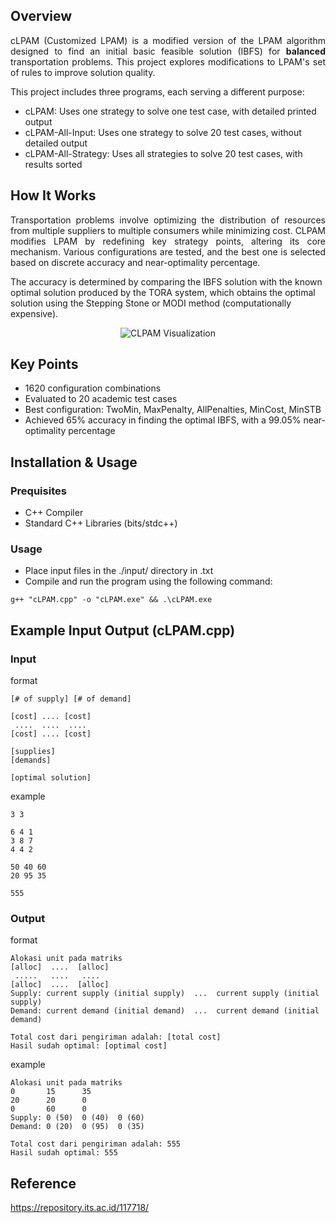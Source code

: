 ## Overview  
<p align="justify">  
cLPAM (Customized LPAM) is a modified version of the LPAM algorithm designed to find an initial basic feasible solution (IBFS) for <b>balanced</b> transportation problems. This project explores modifications to LPAM's set of rules to improve solution quality.  
</p>  

This project includes three programs, each serving a different purpose:
- cLPAM: Uses one strategy to solve one test case, with detailed printed output
- cLPAM-All-Input: Uses one strategy to solve 20 test cases, without detailed output
- cLPAM-All-Strategy: Uses all strategies to solve 20 test cases, with results sorted

## How It Works  
<p align="justify">  
Transportation problems involve optimizing the distribution of resources from multiple suppliers to multiple consumers while minimizing cost. CLPAM modifies LPAM by redefining key strategy points, altering its core mechanism. Various configurations are tested, and the best one is selected based on discrete accuracy and near-optimality percentage.  

The accuracy is determined by comparing the IBFS solution with the known optimal solution produced by the TORA system, which obtains the optimal solution using the Stepping Stone or MODI method (computationally expensive).
</p>  

<p align="center">  
  <img src="https://github.com/user-attachments/assets/a5c16d15-33db-4c70-84d3-233300eee99f" alt="CLPAM Visualization">  
</p>  

## Key Points
- 1620 configuration combinations
- Evaluated to 20 academic test cases
- Best configuration: TwoMin, MaxPenalty, AllPenalties, MinCost, MinSTB
- Achieved 65% accuracy in finding the optimal IBFS, with a 99.05% near-optimality percentage

## Installation & Usage 
### Prequisites
- C++ Compiler
- Standard C++ Libraries (bits/stdc++)
### Usage
- Place input files in the ./input/ directory in .txt
- Compile and run the program using the following command:
```
g++ "cLPAM.cpp" -o "cLPAM.exe" && .\cLPAM.exe
```

## Example Input Output (cLPAM.cpp)
### Input
format 
```
[# of supply] [# of demand]

[cost] .... [cost]
 ....  ....  ....
[cost] .... [cost]

[supplies]
[demands]

[optimal solution]
```
example
```
3 3

6 4 1 
3 8 7
4 4 2

50 40 60
20 95 35

555
```

### Output
format
```
Alokasi unit pada matriks
[alloc]  ....  [alloc]
 .....   ....   ....
[alloc]  ....  [alloc]
Supply: current supply (initial supply)  ...  current supply (initial supply)
Demand: current demand (initial demand)  ...  current demand (initial demand)

Total cost dari pengiriman adalah: [total cost]
Hasil sudah optimal: [optimal cost]
```
example
```
Alokasi unit pada matriks
0       15      35
20      20      0
0       60      0
Supply: 0 (50)  0 (40)  0 (60)
Demand: 0 (20)  0 (95)  0 (35)

Total cost dari pengiriman adalah: 555
Hasil sudah optimal: 555
```

## Reference
https://repository.its.ac.id/117718/

